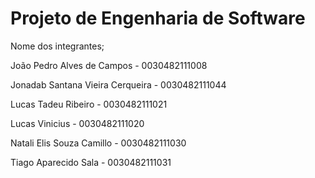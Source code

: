 # Projeto de Engenharia de Software

Nome dos integrantes; 

João Pedro Alves de Campos - 0030482111008

Jonadab Santana Vieira Cerqueira - 0030482111044

Lucas Tadeu Ribeiro - 0030482111021

Lucas Vinicius - 0030482111020

Natali Elis Souza Camillo - 0030482111030

Tiago Aparecido Sala - 0030482111031
